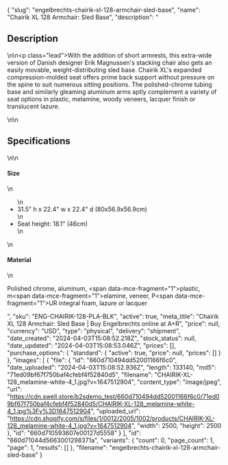 {
  "slug": "engelbrechts-chairik-xl-128-armchair-sled-base",
  "name": "Chairik XL 128 Armchair: Sled Base",
  "description": "<h2>Description</h2>\n<!-- split -->\n<p class=\"lead\">With the addition of short armrests, this extra-wide version of Danish designer Erik Magnussen's stacking chair also gets an easily movable, weight-distributing sled base. Chairik XL's expanded compression-molded seat offers prime back support without pressure on the spine to suit numerous sitting positions. The polished-chrome tubing base and similarly gleaming aluminum arms aptly complement a variety of seat options in plastic, melamine, woody veneers, lacquer finish or translucent lazure. </p>\n<!-- split -->\n<h2>Specifications</h2>\n<!-- split -->\n<h4>Size</h4>\n<ul>\n<li>31.5\" h x 22.4\" w x 22.4\" d (80x56.9x56.9cm)</li>\n<li>Seat height: 18.1\" (46cm)</li>\n</ul>\n<h4>Material</h4>\n<p>Polished chrome, aluminum, <span data-mce-fragment=\"1\">plastic, m</span><span data-mce-fragment=\"1\">elamine, veneer, P</span><span data-mce-fragment=\"1\">UR integral foam, lazure or lacquer</span></p>",
  "sku": "ENG-CHAIRIK-128-PLA-BLK",
  "active": true,
  "meta_title": "Chairik XL 128 Armchair: Sled Base | Buy Engelbrechts online at A+R",
  "price": null,
  "currency": "USD",
  "type": "physical",
  "delivery": "shipment",
  "date_created": "2024-04-03T15:08:52.218Z",
  "stock_status": null,
  "date_updated": "2024-04-03T15:08:53.046Z",
  "prices": [],
  "purchase_options": {
    "standard": {
      "active": true,
      "price": null,
      "prices": []
    }
  },
  "images": [
    {
      "file": {
        "id": "660d710494dd52001166f6c0",
        "date_uploaded": "2024-04-03T15:08:52.936Z",
        "length": 133140,
        "md5": "71ed09bf67f750baf4cfebf4f52840d5",
        "filename": "CHAIRIK-XL-128_melamine-white-4_1.jpg?v=1647512904",
        "content_type": "image/jpeg",
        "url": "https://cdn.swell.store/b2sdemo_test/660d710494dd52001166f6c0/71ed09bf67f750baf4cfebf4f52840d5/CHAIRIK-XL-128_melamine-white-4_1.jpg%3Fv%3D1647512904",
        "uploaded_url": "https://cdn.shopify.com/s/files/1/0012/2005/1002/products/CHAIRIK-XL-128_melamine-white-4_1.jpg?v=1647512904",
        "width": 2500,
        "height": 2500
      },
      "id": "660d710593607e00127d5558"
    }
  ],
  "id": "660d71044d5663001298371a",
  "variants": {
    "count": 0,
    "page_count": 1,
    "page": 1,
    "results": []
  },
  "filename": "engelbrechts-chairik-xl-128-armchair-sled-base"
}